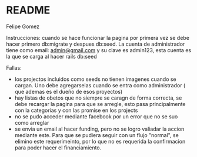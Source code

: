 # README


Felipe Gomez

Instrucciones: cuando se hace funcionar la pagina por primera vez se debe hacer primero db:migrate y despues db:seed.
La cuenta de administrador tiene como email: admin@gmail.com y su clave es admin123, esta cuenta es la que se carga al hacer rails db:seed

Fallas:
- los projectos incluidos como seeds no tienen imagenes cuando se cargan. Uno debe agregarselas
cuando se entra como administrador ( que ademas es el dueño de esos proyectos)
-  hay listas de obetos que no siempre se caragn de forma correcta, se debe recargar la pagina para que se arregle, esto pasa principalmente con la categorias y con las promise en los projects
- no se pudo acceder mediante facebook por un error que no se suo como arreglar
- se envia un email al hacer funding, pero no se logro valiadar la accion mediante este. Para que se pudiera seguir con un flujo "normal", se elimino este requerimeinto, por lo que no es requerida la confirmacion para poder hacer el financiamiento.





